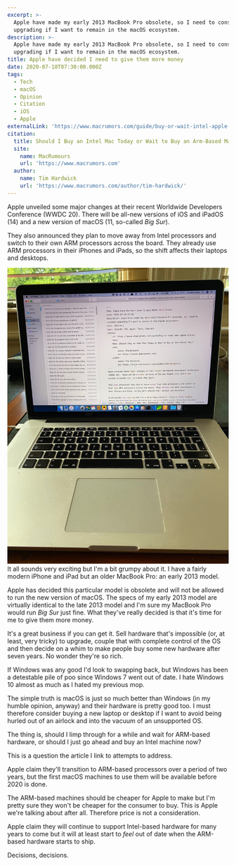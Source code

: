 ```yaml
---
excerpt: >-
  Apple have made my early 2013 MacBook Pro obsolete, so I need to consider
  upgrading if I want to remain in the macOS ecosystem.
description: >-
  Apple have made my early 2013 MacBook Pro obsolete, so I need to consider
  upgrading if I want to remain in the macOS ecosystem.
title: Apple have decided I need to give them more money
date: 2020-07-10T07:30:00.000Z
tags:
  - Tech
  - macOS
  - Opinion
  - Citation
  - iOS
  - Apple
externalLink: 'https://www.macrumors.com/guide/buy-or-wait-intel-apple-silicon-mac/'
citation:
  title: Should I Buy an Intel Mac Today or Wait to Buy an Arm-Based Mac?
  site:
    name: MacRumours
    url: 'https://www.macrumors.com'
  author:
    name: Tim Hardwick
    url: 'https://www.macrumors.com/author/tim-hardwick/'
---
```

Apple unveiled some major changes at their recent Worldwide Developers Conference (WWDC 20). There will be all-new versions of iOS and iPadOS (14) and a new version of macOS (11, so-called *Big Sur*).

They also announced they plan to move away from Intel processors and switch to their own ARM processors across the board. They already use ARM processors in their iPhones and iPads, so the shift affects their laptops and desktops.

![A photo of my early 2013 MacBook Pro.](/assets/images/posts/2020/07/2020-07-10-my-macbook-pro.jpg "caption=The poor guy is obsolete.|class=s33 right|title=The poor guy is obsolete.|@itemprop=image")It all sounds very exciting but I'm a bit grumpy about it. I have a fairly modern iPhone and iPad but an older MacBook Pro: an early 2013 model.

Apple has decided this particular model is obsolete and will not be allowed to run the new version of macOS. The specs of my early 2013 model are virtually identical to the late 2013 model and I'm sure my MacBook Pro would run *Big Sur* just fine. What they've really decided is that it's time for me to give them more money.

It's a great business if you can get it. Sell hardware that's impossible (or, at least, very tricky) to upgrade, couple that with complete control of the OS and then decide on a whim to make people buy some new hardware after seven years. No wonder they're so rich.

If Windows was any good I'd look to swapping back, but Windows has been a detestable pile of poo since Windows 7 went out of date. I hate Windows 10 almost as much as I hated my previous mop.

The simple truth is macOS is just so much better than Windows (in my humble opinion, anyway) and their hardware is pretty good too. I must therefore consider buying a new laptop or desktop if I want to avoid being hurled out of an airlock and into the vacuum of an unsupported OS.

The thing is, should I limp through for a while and wait for ARM-based hardware, or should I just go ahead and buy an Intel machine now?

This is a question the article I link to attempts to address.

Apple claim they'll transition to ARM-based processors over a period of two years, but the first macOS machines to use them will be available before 2020 is done. 

The ARM-based machines should be cheaper for Apple to make but I'm pretty sure they won't be cheaper for the consumer to buy. This is Apple we're talking about after all. Therefore price is not a consideration.

Apple claim they will continue to support Intel-based hardware for many years to come but it will at least start to *feel* out of date when the ARM-based hardware starts to ship.

Decisions, decisions.



